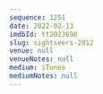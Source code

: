 ```yaml
---
sequence: 1251
date: 2022-02-13
imdbId: tt2023690
slug: sightseers-2012
venue: null
venueNotes: null
medium: iTunes
mediumNotes: null
---
```


